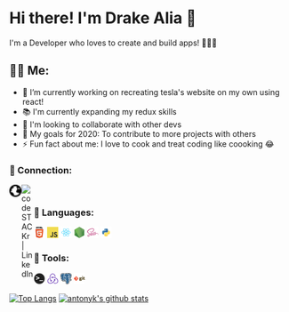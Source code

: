 # Hi there! I'm Drake Alia 👋

I'm a Developer who loves to create and build apps! 🎉🎉🎉
## 👨‍💻 Me:

- 🔭 I’m currently working on recreating tesla's website on my own using react!
- 📚 I'm currently expanding my redux skills
- 👯 I'm looking to collaborate with other devs 
- 🥅 My goals for 2020: To contribute to more projects with others
- ⚡️ Fun fact about me: I love to cook and treat coding like coooking 😂

### 📱 Connection:

[<img align="left" alt="E-Mail" width="22px" src="https://raw.githubusercontent.com/iconic/open-iconic/master/svg/globe.svg" />][email]
[<img align="left" alt="codeSTACKr | LinkedIn" width="22px" src="https://cdn.jsdelivr.net/npm/simple-icons@v3/icons/linkedin.svg" />][linkedin]

<br />

### 🧠 Languages:
<code><img height="20" src="https://raw.githubusercontent.com/github/explore/80688e429a7d4ef2fca1e82350fe8e3517d3494d/topics/html/html.png"></code>
<code><img height="20" src="https://raw.githubusercontent.com/github/explore/80688e429a7d4ef2fca1e82350fe8e3517d3494d/topics/javascript/javascript.png"></code>
<code><img height="20" src="https://raw.githubusercontent.com/github/explore/80688e429a7d4ef2fca1e82350fe8e3517d3494d/topics/react/react.png"></code>
<code><img height="20" src="https://raw.githubusercontent.com/github/explore/80688e429a7d4ef2fca1e82350fe8e3517d3494d/topics/nodejs/nodejs.png"></code>
<code><img height="20" src="https://raw.githubusercontent.com/github/explore/80688e429a7d4ef2fca1e82350fe8e3517d3494d/topics/sass/sass.png"></code>
<code><img height="20" src="https://raw.githubusercontent.com/github/explore/80688e429a7d4ef2fca1e82350fe8e3517d3494d/topics/python/python.png"></code>

### 🧰 Tools:

<code><img height="20" src="https://raw.githubusercontent.com/github/explore/80688e429a7d4ef2fca1e82350fe8e3517d3494d/topics/terminal/terminal.png"></code>
<code><img height="20" src="https://raw.githubusercontent.com/github/explore/80688e429a7d4ef2fca1e82350fe8e3517d3494d/topics/redux/redux.png"></code>
<code><img height="20" src="https://raw.githubusercontent.com/github/explore/80688e429a7d4ef2fca1e82350fe8e3517d3494d/topics/postgresql/postgresql.png"></code>
<code><img height="20" src="https://raw.githubusercontent.com/github/explore/80688e429a7d4ef2fca1e82350fe8e3517d3494d/topics/git/git.png"></code>


<!-- Add shields to your GitHub [here](https://shields.io/) -->

[![Top Langs](https://github-readme-stats.vercel.app/api/top-langs/?username=DrakeAlia&theme=vision-friendly-dark&hide=tsql,html)](https://github.com/DrakeAlia/github-readme-stats)
[![antonyk's github stats](https://github-readme-stats.vercel.app/api?username=DrakeAlia&show_icons=true&theme=vision-friendly-dark)](https://github.com/DrakeAlia/github-readme-stats)

<!--Add stats to your GitHub [here](https://github.com/anuraghazra/github-readme-stats) -->

<br />

[email]: mailto:drakealia@gmail.com
[linkedin]: https://www.linkedin.com/in/drake-alia/

